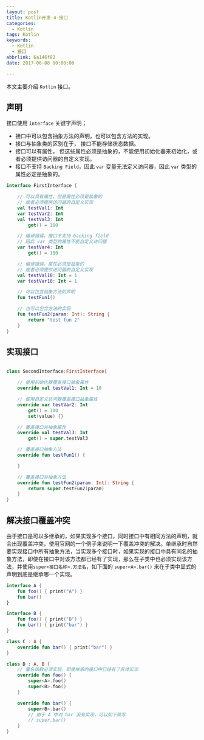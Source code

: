 ```yaml
---
layout: post
title: Kotlin开发-4-接口
categories:
  - Kotlin
tags: Kotlin
keywords:
  - Kotlin
  - 接口
abbrlink: 6a146f82
date: 2017-06-08 00:00:00

---
```


本文主要介绍 `Kotlin` 接口。


<!--more-->

## 声明

接口使用 `interface` 关键字声明；

- 接口中可以包含抽象方法的声明，也可以包含方法的实现。
- 接口与抽象类的区别在于， 接口不能存储状态数据。 
- 接口可以有属性， 但这些属性必须是抽象的，不能使用初始化器来初始化，或者必须提供访问器的自定义实现。
- 接口不支持 `Backing Field`，因此 `var` 变量无法定义访问器，因此 `var` 类型的属性必定是抽象的。

```kotlin
interface FirstInterface {

    // 可以具有属性，但是属性必须是抽象的
    // 或者必须提供访问器的自定义实现
    val testVal1: Int
    var testVar2: Int
    val testVal3: Int
        get() = 100

    // 编译错误，接口不支持 backing field
    // 因此 var 类型的属性不能自定义访问器
    var testVar4: Int
        get() = 100

    // 编译错误，属性必须是抽象的
    // 或者必须提供访问器的自定义实现
    val testVal10: Int = 1
    var testVar10: Int = 1

    // 可以包含抽象方法的声明
    fun testFun1()

    // 也可以包含方法的实现
    fun testFun2(param: Int): String {
        return "test fun 2"
    }
}
```

## 实现接口

```kotlin

class SecondInterface:FirstInterface{

    // 使用初始化器覆盖接口抽象属性
    override val testVal1: Int = 10

    // 使用自定义访问器覆盖接口抽象属性
    override var testVar2: Int
        get() = 100
        set(value) {}

    // 覆盖接口非抽象属性
    override val testVal3: Int
        get() = super.testVal3

    // 覆盖接口抽象方法
    override fun testFun1() {

    }

    // 覆盖接口非抽象方法
    override fun testFun2(param: Int): String {
        return super.testFun2(param)
    }
}
```

## 解决接口覆盖冲突

由于接口是可以多继承的，如果实现多个接口，同时接口中有相同方法的声明，就会出现覆盖冲突，使用官网的一个例子来说明一下覆盖冲突的解决。单继承时自然要实现接口中所有抽象方法，当实现多个接口时，如果实现的接口中具有同名的抽象方法，即使在接口中对该方法都已经有了实现，那么在子类中也必须实现该方法，并使用`super<接口名称>.方法名`，如下面的 `super<A>.bar()` 来在子类中显式的声明到底是继承哪一个实现。	

```kotlin
interface A {
    fun foo() { print("A") }
    fun bar()
}

interface B {
    fun foo() { print("B") }
    fun bar() { print("bar") }
}

class C : A {
    override fun bar() { print("bar") }
}

class D : A, B {
    // 重名函数必须实现，即使继承的接口中已经有了具体实现
    override fun foo() {
        super<A>.foo()
        super<B>.foo()
    }

    override fun bar() {
        super<B>.bar()
        // 由于 A 中对 bar 没有实现，可以如下简写
        // super.bar()
    }
}
```
 